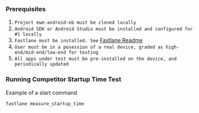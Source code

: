 ### Prerequisites
1) `Project ewe-android-eb must be cloned locally`
2) `Android SDK or Android Studio must be installed and configured for #1 locally`
3) `Fastlane must be installed. See` [Fastlane Readme](https://github.com/ExpediaInc/ewe-android-eb/blob/develop/fastlane/README.md)
4) `User must be in a posession of a real device, graded as high-end/mid-end/low-end for testing`
5) `All apps under test must be pre-installed on the device, and periodically updated`

### Running Competitor Startup Time Test
Example of a start command
```
fastlane measure_startup_time
```
